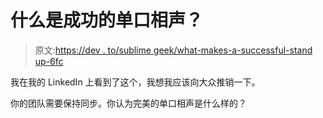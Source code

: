 # 什么是成功的单口相声？

> 原文:[https://dev . to/sublime geek/what-makes-a-successful-stand up-6fc](https://dev.to/sublimegeek/what-makes-a-successful-standup-6fc)

我在我的 LinkedIn 上看到了这个，我想我应该向大众推销一下。

你的团队需要保持同步。你认为完美的单口相声是什么样的？